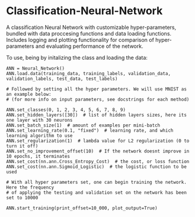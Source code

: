 # Classification-Neural-Network

A classification Neural Network with customizable hyper-parameters, bundled with data proccesing functions and data loading functions. Includes logging and plotting functionality for comparison of hyper-parameters and evaluating performance of the network.

To use, being by initalizing the class and loading the data:

    ANN = Neural_Network()
    ANN.load.data(training_data, training_labels, validation_data, validation_labels, test_data, test_labels)

    # Followed by setting all the hyper parameters. We will use MNIST as an example below:
    # (for more info on input parameters, see docstrings for each method)

    ANN.set_classes(0, 1, 2, 3, 4, 5, 6, 7, 8, 9)
    ANN.set_hidden_layers([30])  # list of hidden layers sizes, here its one layer with 30 neurons
    ANN.set_batch_size(1)  # amount of examples per mini-batch
    ANN.set_learning_rate(0.1, "fixed")  # learning rate, and which learning algorithm to use
    ANN.set_regularization(1)  # lambda value for L2 regularization (0 to turn it off)
    ANN.set_no_improvement_offset(10)  # If the network doesnt improve in 10 epochs, it terminates
    ANN.set_cost(nn.ann.Cross_Entropy_Cost)  # the cost, or loss function
    ANN.set_cost(nn.ann.Sigmoid_Logistic)  # the logistic function to be used
    
    # With all hyper parameters set, one can begin training the network. Here the frequency
    # of applying the testing and validation set on the network has been set to 10000

    ANN.start_training(print_offset=10_000, plot_output=True)
